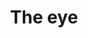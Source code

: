 ---
pid: fs237
title: The eye
location_transcription: 15 ach
coordinates: "[-75.164725418424, 39.954589429643]"
zipcode: '19122'
gen_neighborhood: North Philadelphia
neighborhood: Yorktown,Old Kensington,Jinogi
outside_phl: 
age: '10'
age_range: 6-13
instagram: 
image_file_name: fs_237.jpg
proposal_transcription: 
topic: Unknown
topic_summary: '0'
type: Sculpture Statue
keywords_other: eye
credit: Israel
image_labels: 
twitter: 
facebook: 
permalink: "/monuments/fs237/"
layout: item-page
---